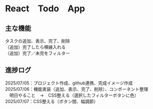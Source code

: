 # React　Todo　App

## 主な機能
タスクの追加、表示、完了、削除  
（追加）完了したら横線入れる  
（追加）完了／未完をフィルター

## 進捗ログ
2025/07/05：プロジェクト作成、github連携、完成イメージ作成  
2025/07/06：機能実装（追加、表示、完了、削除）、コンポーネント整理  
　明日やること　→　CSS整える（選択したフィルターボタンに色）  
2025/07/07：CSS整える（ボタン間、幅調節）